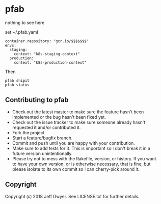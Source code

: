 pfab
===================

nothing to see here


set ~/.pfab.yaml
```
container.repository: "gcr.io/$$$$$$$"
envs: 
  staging:
    context: "k8s-staging-context"
  production:
    context: "k8s-production-context"
```

Then
```
pfab shipit
pfab status
```

Contributing to pfab
------------------------------------------

-   Check out the latest master to make sure the feature hasn't been
    implemented or the bug hasn't been fixed yet.
-   Check out the issue tracker to make sure someone already hasn't
    requested it and/or contributed it.
-   Fork the project.
-   Start a feature/bugfix branch.
-   Commit and push until you are happy with your contribution.
-   Make sure to add tests for it. This is important so I don't break it
    in a future version unintentionally.
-   Please try not to mess with the Rakefile, version, or history. If
    you want to have your own version, or is otherwise necessary, that
    is fine, but please isolate to its own commit so I can cherry-pick
    around it.

Copyright
---------

Copyright (c) 2018 Jeff Dwyer. See
LICENSE.txt for further details.

